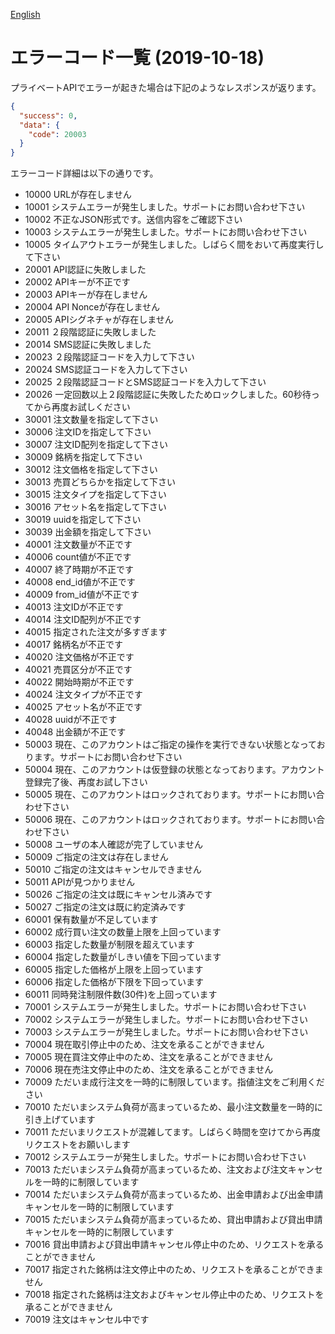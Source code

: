 [English](errors.md)

# エラーコード一覧  (2019-10-18)

プライベートAPIでエラーが起きた場合は下記のようなレスポンスが返ります。

```json
{
  "success": 0,
  "data": {
    "code": 20003
  }
}
```

エラーコード詳細は以下の通りです。

- 10000 URLが存在しません
- 10001 システムエラーが発生しました。サポートにお問い合わせ下さい
- 10002 不正なJSON形式です。送信内容をご確認下さい
- 10003 システムエラーが発生しました。サポートにお問い合わせ下さい
- 10005 タイムアウトエラーが発生しました。しばらく間をおいて再度実行して下さい
- 20001 API認証に失敗しました
- 20002 APIキーが不正です
- 20003 APIキーが存在しません
- 20004 API Nonceが存在しません
- 20005 APIシグネチャが存在しません
- 20011 ２段階認証に失敗しました
- 20014 SMS認証に失敗しました
- 20023 ２段階認証コードを入力して下さい
- 20024 SMS認証コードを入力して下さい
- 20025 ２段階認証コードとSMS認証コードを入力して下さい
- 20026 一定回数以上２段階認証に失敗したためロックしました。60秒待ってから再度お試しください
- 30001 注文数量を指定して下さい
- 30006 注文IDを指定して下さい
- 30007 注文ID配列を指定して下さい
- 30009 銘柄を指定して下さい
- 30012 注文価格を指定して下さい
- 30013 売買どちらかを指定して下さい
- 30015 注文タイプを指定して下さい
- 30016 アセット名を指定して下さい
- 30019 uuidを指定して下さい
- 30039 出金額を指定して下さい
- 40001 注文数量が不正です
- 40006 count値が不正です
- 40007 終了時期が不正です
- 40008 end_id値が不正です
- 40009 from_id値が不正です
- 40013 注文IDが不正です
- 40014 注文ID配列が不正です
- 40015 指定された注文が多すぎます
- 40017 銘柄名が不正です
- 40020 注文価格が不正です
- 40021 売買区分が不正です
- 40022 開始時期が不正です
- 40024 注文タイプが不正です
- 40025 アセット名が不正です
- 40028 uuidが不正です
- 40048 出金額が不正です
- 50003 現在、このアカウントはご指定の操作を実行できない状態となっております。サポートにお問い合わせ下さい
- 50004 現在、このアカウントは仮登録の状態となっております。アカウント登録完了後、再度お試し下さい
- 50005 現在、このアカウントはロックされております。サポートにお問い合わせ下さい
- 50006 現在、このアカウントはロックされております。サポートにお問い合わせ下さい
- 50008 ユーザの本人確認が完了していません
- 50009 ご指定の注文は存在しません
- 50010 ご指定の注文はキャンセルできません
- 50011 APIが見つかりません
- 50026 ご指定の注文は既にキャンセル済みです
- 50027 ご指定の注文は既に約定済みです
- 60001 保有数量が不足しています
- 60002 成行買い注文の数量上限を上回っています
- 60003 指定した数量が制限を超えています
- 60004 指定した数量がしきい値を下回っています
- 60005 指定した価格が上限を上回っています
- 60006 指定した価格が下限を下回っています
- 60011 同時発注制限件数(30件)を上回っています
- 70001 システムエラーが発生しました。サポートにお問い合わせ下さい
- 70002 システムエラーが発生しました。サポートにお問い合わせ下さい
- 70003 システムエラーが発生しました。サポートにお問い合わせ下さい
- 70004 現在取引停止中のため、注文を承ることができません
- 70005 現在買注文停止中のため、注文を承ることができません
- 70006 現在売注文停止中のため、注文を承ることができません
- 70009 ただいま成行注文を一時的に制限しています。指値注文をご利用ください
- 70010 ただいまシステム負荷が高まっているため、最小注文数量を一時的に引き上げています
- 70011 ただいまリクエストが混雑してます。しばらく時間を空けてから再度リクエストをお願いします
- 70012 システムエラーが発生しました。サポートにお問い合わせ下さい
- 70013 ただいまシステム負荷が高まっているため、注文および注文キャンセルを一時的に制限しています
- 70014 ただいまシステム負荷が高まっているため、出金申請および出金申請キャンセルを一時的に制限しています
- 70015 ただいまシステム負荷が高まっているため、貸出申請および貸出申請キャンセルを一時的に制限しています
- 70016 貸出申請および貸出申請キャンセル停止中のため、リクエストを承ることができません
- 70017 指定された銘柄は注文停止中のため、リクエストを承ることができません
- 70018 指定された銘柄は注文およびキャンセル停止中のため、リクエストを承ることができません
- 70019 注文はキャンセル中です
